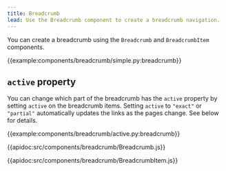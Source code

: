```yaml
---
title: Breadcrumb
lead: Use the Breadcrumb component to create a breadcrumb navigation.
---
```


You can create a breadcrumb using the `Breadcrumb` and `BreadcrumbItem` components.

{{example:components/breadcrumb/simple.py:breadcrumb}}

## `active` property

You can change which part of the breadcrumb has the `active` property by setting `active` on the breadcrumb items. Setting `active` to `"exact"` or `"partial"` automatically updates the links as the pages change. See below for details.

{{example:components/breadcrumb/active.py:breadcrumb}}

{{apidoc:src/components/breadcrumb/Breadcrumb.js}}

{{apidoc:src/components/breadcrumb/BreadcrumbItem.js}}
